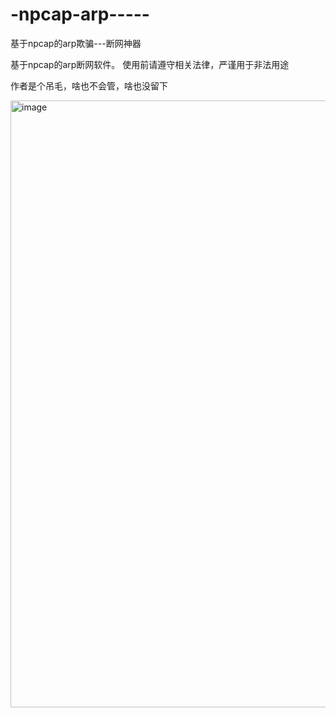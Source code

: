 # -npcap-arp-----
基于npcap的arp欺骗---断网神器

基于npcap的arp断网软件。
使用前请遵守相关法律，严谨用于非法用途

作者是个吊毛，啥也不会管，啥也没留下

<img width="1896" height="971" alt="image" src="https://github.com/user-attachments/assets/8549f31c-eb0f-438d-80fa-7c844f5d4b63" />

